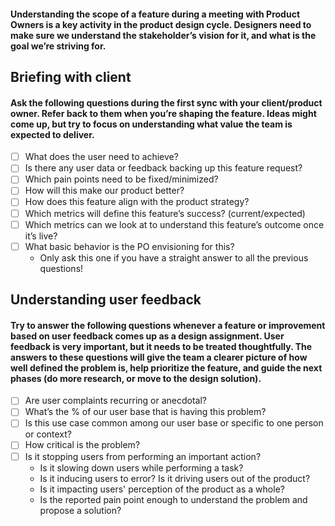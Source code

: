 #### Understanding the scope of a feature during a meeting with Product Owners is a key activity in the product design cycle. Designers need to make sure we understand the stakeholder’s vision for it, and what is the goal we’re striving for.

## Briefing with client
#### Ask the following questions during the first sync with your client/product owner. Refer back to them when you’re shaping the feature. Ideas might come up, but try to focus on understanding what value the team is expected to deliver. 

* [ ] What does the user need to achieve?
* [ ] Is there any user data or feedback backing up this feature request?
* [ ] Which pain points need to be fixed/minimized?
* [ ] How will this make our product better?
* [ ] How does this feature align with the product strategy?
* [ ] Which metrics will define this feature’s success? (current/expected)
* [ ] Which metrics can we look at to understand this feature’s outcome once it’s live?
* [ ] What basic behavior is the PO envisioning for this?
    * Only ask this one if you have a straight answer to all the previous questions!

## Understanding user feedback 
#### Try to answer the following questions whenever a feature or improvement based on user feedback comes up as a design assignment. User feedback is very important, but it needs to be treated thoughtfully. The answers to these questions will give the team a clearer picture of how well defined the problem is, help prioritize the feature, and guide the next phases (do more research, or move to the design solution).

* [ ] Are user complaints recurring or anecdotal?
* [ ] What’s the % of our user base that is having this problem?
* [ ] Is this use case common among our user base or specific to one person or context?
* [ ] How critical is the problem? 
* [ ] Is it stopping users from performing an important action? 
    * Is it slowing down users while performing a task?
    *  Is it inducing users to error? Is it driving users out of the product?
    * Is it impacting users' perception of the product as a whole?
    * Is the reported pain point enough to understand the problem and propose a solution?
